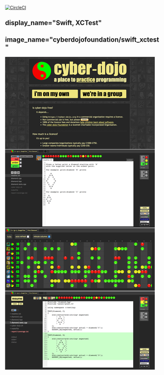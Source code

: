 [![CircleCI](https://circleci.com/gh/cyber-dojo-languages/swift-xctest.svg?style=svg)](https://circleci.com/gh/cyber-dojo-languages/swift-xctest)

## display_name="Swift, XCTest"
## image_name="cyberdojofoundation/swift_xctest"

![cyber-dojo.org home page](https://github.com/cyber-dojo/cyber-dojo/blob/master/shared/home_page_snapshot.png)